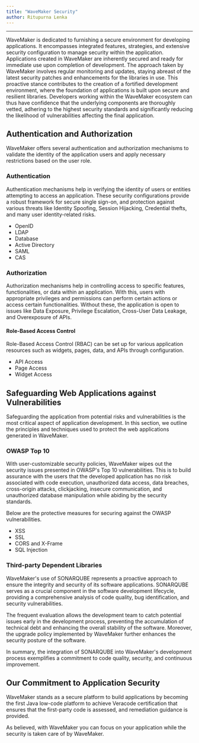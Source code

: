 ```yaml
---
title: "WaveMaker Security"
author: Ritupurna Lenka
---
```

---

WaveMaker is dedicated to furnishing a secure environment for developing applications. It encompasses integrated features, strategies, and extensive security configuration to manage security within the application. Applications created in WaveMaker are inherently secured and ready for immediate use upon completion of development. 
The approach taken by WaveMaker involves regular monitoring and updates, staying abreast of the latest security patches and enhancements for the libraries in use. This proactive stance contributes to the creation of a fortified development environment, where the foundation of applications is built upon secure and resilient libraries. Developers working within the WaveMaker ecosystem can thus have confidence that the underlying components are thoroughly vetted, adhering to the highest security standards and significantly reducing the likelihood of vulnerabilities affecting the final application.

<!-- truncate -->

## Authentication and Authorization

WaveMaker offers several authentication and authorization mechanisms to validate the identity of the application users and apply necessary restrictions based on the user role.

### Authentication

Authentication mechanisms help in verifying the identity of users or entities attempting to access an application. These security configurations provide a robust framework for secure single sign-on, and protection against various threats like Identity Spoofing, Session Hijacking, Credential thefts, and many user identity-related risks.
- OpenID
- LDAP
- Database
- Active Directory
- SAML
- CAS

### Authorization

Authorization mechanisms help in controlling access to specific features, functionalities, or data within an application. With this, users with appropriate privileges and permissions can perform certain actions or access certain functionalities. Without these, the application is open to issues like Data Exposure, Privilege Escalation, Cross-User Data Leakage, and Overexposure of APIs.

#### Role-Based Access Control

Role-Based Access Control (RBAC) can be set up for various application resources such as widgets, pages, data, and APIs through configuration.
- API Access
- Page Access
- Widget Access

## Safeguarding Web Applications against Vulnerabilities

Safeguarding the application from potential risks and vulnerabilities is the most critical aspect of application development. In this section, we outline the principles and techniques used to protect the web applications generated in WaveMaker.

### OWASP Top 10

With user-customizable security policies, WaveMaker wipes out the security issues presented in OWASP's Top 10 vulnerabilities.  This is to build assurance with the users that the developed application has no risk associated with code execution, unauthorized data access, data breaches, cross-origin attacks, clickjacking, insecure communication, and unauthorized database manipulation while abiding by the security standards.

Below are the protective measures for securing against the OWASP vulnerabilities.
- XSS
- SSL
- CORS and X-Frame
- SQL Injection

### Third-party Dependent Libraries

WaveMaker's use of SONARQUBE represents a proactive approach to ensure the integrity and security of its software applications. SONARQUBE serves as a crucial component in the software development lifecycle, providing a comprehensive analysis of code quality, bug identification, and security vulnerabilities.

The frequent evaluation allows the development team to catch potential issues early in the development process, preventing the accumulation of technical debt and enhancing the overall stability of the software. Moreover, the upgrade policy implemented by WaveMaker further enhances the security posture of the software.

In summary, the integration of SONARQUBE into WaveMaker's development process exemplifies a commitment to code quality, security, and continuous improvement.

## Our Commitment to Application Security

WaveMaker stands as a secure platform to build applications by becoming the first Java low-code platform to achieve Veracode certification that ensures that the first-party code is assessed, and remediation guidance is provided.

As believed, with WaveMaker you can focus on your application while the security is taken care of by WaveMaker.

